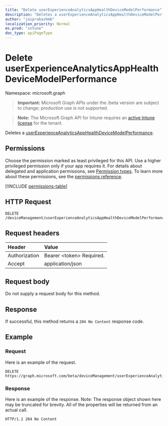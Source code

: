 ```yaml
---
title: "Delete userExperienceAnalyticsAppHealthDeviceModelPerformance"
description: "Deletes a userExperienceAnalyticsAppHealthDeviceModelPerformance."
author: "jaiprakashmb"
localization_priority: Normal
ms.prod: "intune"
doc_type: apiPageType
---
```


# Delete userExperienceAnalyticsAppHealthDeviceModelPerformance

Namespace: microsoft.graph

> **Important:** Microsoft Graph APIs under the /beta version are subject to change; production use is not supported.

> **Note:** The Microsoft Graph API for Intune requires an [active Intune license](https://go.microsoft.com/fwlink/?linkid=839381) for the tenant.

Deletes a [userExperienceAnalyticsAppHealthDeviceModelPerformance](../resources/intune-devices-userexperienceanalyticsapphealthdevicemodelperformance.md).

## Permissions
Choose the permission marked as least privileged for this API. Use a higher privileged permission only if your app requires it. For details about delegated and application permissions, see [Permission types](/graph/permissions-overview#permission-types). To learn more about these permissions, see the [permissions reference](/graph/permissions-reference).

<!-- { "blockType": "permissions", "name": "intune_devices_userexperienceanalyticsapphealthdevicemodelperformance_delete" } -->
[!INCLUDE [permissions-table](../includes/permissions/intune-devices-userexperienceanalyticsapphealthdevicemodelperformance-delete-permissions.md)]

## HTTP Request
<!-- {
  "blockType": "ignored"
}
-->
``` http
DELETE /deviceManagement/userExperienceAnalyticsAppHealthDeviceModelPerformance/{userExperienceAnalyticsAppHealthDeviceModelPerformanceId}
```

## Request headers
|Header|Value|
|:---|:---|
|Authorization|Bearer &lt;token&gt; Required.|
|Accept|application/json|

## Request body
Do not supply a request body for this method.

## Response
If successful, this method returns a `204 No Content` response code.

## Example

### Request
Here is an example of the request.
``` http
DELETE https://graph.microsoft.com/beta/deviceManagement/userExperienceAnalyticsAppHealthDeviceModelPerformance/{userExperienceAnalyticsAppHealthDeviceModelPerformanceId}
```

### Response
Here is an example of the response. Note: The response object shown here may be truncated for brevity. All of the properties will be returned from an actual call.
``` http
HTTP/1.1 204 No Content
```
